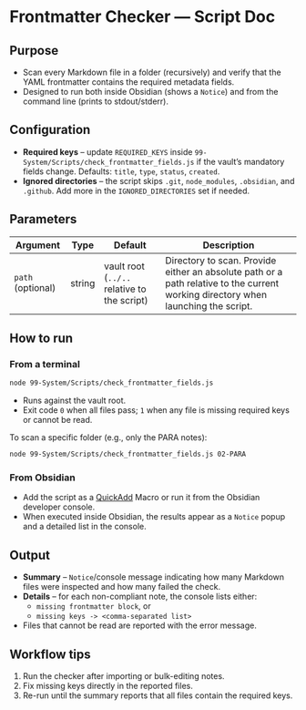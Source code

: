 # Frontmatter Checker — Script Doc

## Purpose
- Scan every Markdown file in a folder (recursively) and verify that the YAML frontmatter contains the required metadata fields.
- Designed to run both inside Obsidian (shows a `Notice`) and from the command line (prints to stdout/stderr).

## Configuration
- **Required keys** – update `REQUIRED_KEYS` inside `99-System/Scripts/check_frontmatter_fields.js` if the vault’s mandatory fields change. Defaults: `title`, `type`, `status`, `created`.
- **Ignored directories** – the script skips `.git`, `node_modules`, `.obsidian`, and `.github`. Add more in the `IGNORED_DIRECTORIES` set if needed.

## Parameters
| Argument | Type | Default | Description |
| --- | --- | --- | --- |
| `path` (optional) | string | vault root (`../..` relative to the script) | Directory to scan. Provide either an absolute path or a path relative to the current working directory when launching the script. |

## How to run
### From a terminal
```bash
node 99-System/Scripts/check_frontmatter_fields.js
```
- Runs against the vault root.
- Exit code `0` when all files pass; `1` when any file is missing required keys or cannot be read.

To scan a specific folder (e.g., only the PARA notes):
```bash
node 99-System/Scripts/check_frontmatter_fields.js 02-PARA
```

### From Obsidian
- Add the script as a [QuickAdd](https://github.com/chhoumann/quickadd) Macro or run it from the Obsidian developer console.
- When executed inside Obsidian, the results appear as a `Notice` popup and a detailed list in the console.

## Output
- **Summary** – `Notice`/console message indicating how many Markdown files were inspected and how many failed the check.
- **Details** – for each non-compliant note, the console lists either:
  - `missing frontmatter block`, or
  - `missing keys -> <comma-separated list>`
- Files that cannot be read are reported with the error message.

## Workflow tips
1. Run the checker after importing or bulk-editing notes.
2. Fix missing keys directly in the reported files.
3. Re-run until the summary reports that all files contain the required keys.
